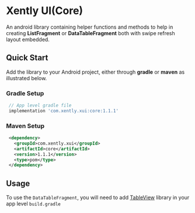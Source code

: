 # Xently UI(Core)

 An android library containing helper functions and methods to help in creating **ListFragment** or
 **DataTableFragment** both with swipe refresh layout embedded.

## Quick Start

Add the library to your Android project, either through **gradle** or **maven** as illustrated below.

### Gradle Setup

```gradle
 // App level gradle file
 implementation 'com.xently.xui:core:1.1.1'
```

### Maven Setup

```xml
 <dependency>
   <groupId>com.xently.xui</groupId>
   <artifactId>core</artifactId>
   <version>1.1.1</version>
   <type>pom</type>
 </dependency>
```

## Usage

To use the `DataTableFragment`, you will need to add [TableView](https://github.com/evrencoskun/TableView#advanced-usage)
library in your app level `build.gradle`